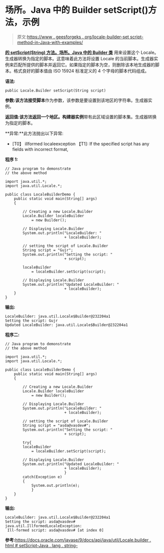 # 场所。Java 中的 Builder setScript()方法，示例

> 原文:[https://www . geesforgeks . org/locale-builder-set script-method-in-Java-with-examples/](https://www.geeksforgeeks.org/locale-builder-setscript-method-in-java-with-examples/)

**[的 **setScript(String)** 方法。](https://www.geeksforgeeks.org/java-util-package-java/)[场所。Java 中的 Builder 类](https://www.geeksforgeeks.org/tag/java-locale-builder/)** 用来设置这个 Locale。生成器转换为指定的脚本。这意味着此方法将设置 Locale 的当前脚本。生成器实例来匹配所提供的脚本并返回它。如果指定的脚本为空，则删除该本地生成器的脚本。格式良好的脚本值由 ISO 15924 标准定义的 4 个字母的脚本代码组成。

**语法:**

```
public Locale.Builder setScript(String script)

```

**参数:**该方法接受**脚本**作为参数，该参数是要设置到该地区的字符串。生成器实例。

**返回值:**该方法返回一个**地区。构建器实例**带有此区域设置的脚本集。生成器转换为指定的脚本。

**异常:**此方法抛出以下异常:

*   [T0】 illformed localeexception 【T1]: If the specified script has any fields with incorrect format,

**程序 1:**

```
// Java program to demonstrate
// the above method

import java.util.*;
import java.util.Locale.*;

public class LocaleBuilderDemo {
    public static void main(String[] args)
    {

        // Creating a new Locale.Builder
        Locale.Builder localeBuilder
            = new Builder();

        // Displaying Locale.Builder
        System.out.println("LocaleBuilder: "
                           + localeBuilder);

        // setting the script of Locale.Builder
        String script = "Gujr";
        System.out.println("Setting the script: "
                           + script);

        localeBuilder
            = localeBuilder.setScript(script);

        // Displaying Locale.Builder
        System.out.println("Updated LocaleBuilder: "
                           + localeBuilder);
    }
}
```

**输出:**

```
LocaleBuilder: java.util.Locale$Builder@232204a1
Setting the script: Gujr
Updated LocaleBuilder: java.util.Locale$Builder@232204a1

```

**程序二:**

```
// Java program to demonstrate
// the above method

import java.util.*;
import java.util.Locale.*;

public class LocaleBuilderDemo {
    public static void main(String[] args)
    {

        // Creating a new Locale.Builder
        Locale.Builder localeBuilder
            = new Builder();

        // Displaying Locale.Builder
        System.out.println("LocaleBuilder: "
                           + localeBuilder);

        // setting the script of Locale.Builder
        String script = "asda@vasdev#";
        System.out.println("Setting the script: "
                           + script);

        try{
        localeBuilder
            = localeBuilder.setScript(script);

        // Displaying Locale.Builder
        System.out.println("Updated LocaleBuilder: "
                           + localeBuilder);
                           }
        catch(Exception e)
        {
            System.out.println(e);
            }
    }
}
```

**输出:**

```
LocaleBuilder: java.util.Locale$Builder@232204a1
Setting the script: asda@vasdev#
java.util.IllformedLocaleException:
 Ill-formed script: asda@vasdev# [at index 0]

```

**参考:**[https://docs.oracle.com/javase/9/docs/api/java/util/Locale.builder . html # setScript-Java . lang . string-](https://docs.oracle.com/javase/9/docs/api/java/util/Locale.Builder.html#setScript-java.lang.String-)